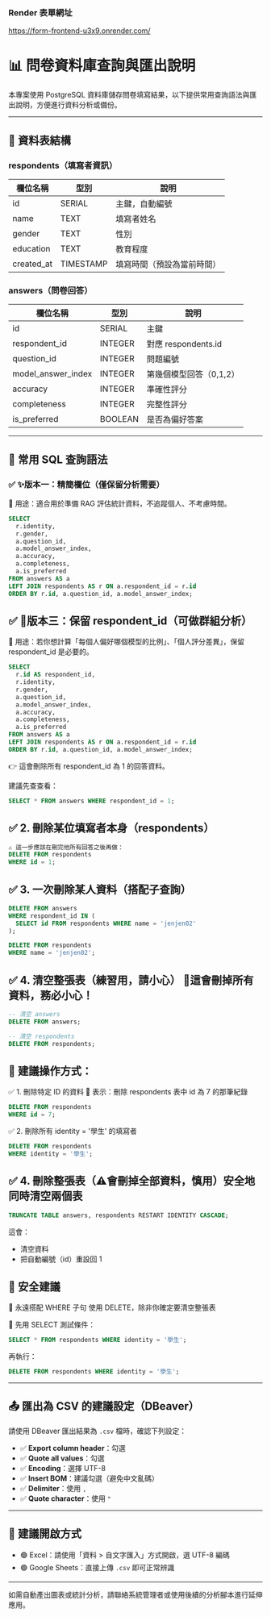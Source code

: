 ### Render 表單網址

https://form-frontend-u3x9.onrender.com/


# 📊 問卷資料庫查詢與匯出說明

本專案使用 PostgreSQL 資料庫儲存問卷填寫結果，以下提供常用查詢語法與匯出說明，方便進行資料分析或備份。

---

## 📌 資料表結構

### respondents（填寫者資訊）

| 欄位名稱      | 型別         | 說明       |
|---------------|--------------|------------|
| id            | SERIAL       | 主鍵，自動編號 |
| name          | TEXT         | 填寫者姓名 |
| gender        | TEXT         | 性別       |
| education     | TEXT         | 教育程度   |
| created_at    | TIMESTAMP    | 填寫時間（預設為當前時間） |

### answers（問卷回答）

| 欄位名稱           | 型別      | 說明 |
|--------------------|-----------|------|
| id                 | SERIAL    | 主鍵 |
| respondent_id      | INTEGER   | 對應 respondents.id |
| question_id        | INTEGER   | 問題編號 |
| model_answer_index | INTEGER   | 第幾個模型回答（0,1,2） |
| accuracy           | INTEGER   | 準確性評分 |
| completeness       | INTEGER   | 完整性評分 |
| is_preferred       | BOOLEAN   | 是否為偏好答案 |

---

## 📄 常用 SQL 查詢語法

### ✅ ✨版本一：精簡欄位（僅保留分析需要）
📌 用途：適合用於準備 RAG 評估統計資料，不追蹤個人、不考慮時間。

```sql
SELECT  
  r.identity,
  r.gender,
  a.question_id,
  a.model_answer_index,
  a.accuracy,
  a.completeness,
  a.is_preferred
FROM answers AS a
LEFT JOIN respondents AS r ON a.respondent_id = r.id
ORDER BY r.id, a.question_id, a.model_answer_index;
```
## ✅ 🧪版本三：保留 respondent_id（可做群組分析）
📌 用途：若你想計算「每個人偏好哪個模型的比例」、「個人評分差異」，保留 respondent_id 是必要的。

```sql
SELECT  
  r.id AS respondent_id,
  r.identity,
  r.gender,
  a.question_id,
  a.model_answer_index,
  a.accuracy,
  a.completeness,
  a.is_preferred
FROM answers AS a
LEFT JOIN respondents AS r ON a.respondent_id = r.id
ORDER BY r.id, a.question_id, a.model_answer_index;

```
👉 這會刪除所有 respondent_id 為 1 的回答資料。

建議先查查看：

```sql
SELECT * FROM answers WHERE respondent_id = 1;
```

## ✅ 2. 刪除某位填寫者本身（respondents）

```sql
⚠️ 這一步應該在刪完他所有回答之後再做：
DELETE FROM respondents
WHERE id = 1;
```

## ✅ 3. 一次刪除某人資料（搭配子查詢）

```sql
DELETE FROM answers
WHERE respondent_id IN (
  SELECT id FROM respondents WHERE name = 'jenjen02'
);
```
```sql
DELETE FROM respondents
WHERE name = 'jenjen02';
```

## ✅ 4. 清空整張表（練習用，請小心） 🔴這會刪掉所有資料，務必小心！

```sql
-- 清空 answers
DELETE FROM answers;
```
```sql
-- 清空 respondents
DELETE FROM respondents;
```
## 🧪 建議操作方式：

✅ 1. 刪除特定 ID 的資料
📌 表示：刪除 respondents 表中 id 為 7 的那筆紀錄

```sql
DELETE FROM respondents
WHERE id = 7;
```
✅ 2. 刪除所有 identity = '學生' 的填寫者

```sql
DELETE FROM respondents
WHERE identity = '學生';

```
## ✅ 4. 刪除整張表（⚠️會刪掉全部資料，慎用）安全地同時清空兩個表
```sql
TRUNCATE TABLE answers, respondents RESTART IDENTITY CASCADE;
```
這會：
- 清空資料
- 把自動編號（id）重設回 1
  
## 🧯 安全建議
🔐 永遠搭配 WHERE 子句 使用 DELETE，除非你確定要清空整張表

🧪 先用 SELECT 測試條件：
```sql
SELECT * FROM respondents WHERE identity = '學生';
```
再執行：
```sql
DELETE FROM respondents WHERE identity = '學生';
```
---

## 📤 匯出為 CSV 的建議設定（DBeaver）

請使用 DBeaver 匯出結果為 `.csv` 檔時，確認下列設定：

- ✅ **Export column header**：勾選
- ✅ **Quote all values**：勾選
- ✅ **Encoding**：選擇 UTF-8
- ✅ **Insert BOM**：建議勾選（避免中文亂碼）
- ✅ **Delimiter**：使用 `,`
- ✅ **Quote character**：使用 `"`

---

## 📎 建議開啟方式

- 🟢 Excel：請使用「資料 > 自文字匯入」方式開啟，選 UTF-8 編碼
- 🟢 Google Sheets：直接上傳 `.csv` 即可正常辨識

---

如需自動產出圖表或統計分析，請聯絡系統管理者或使用後續的分析腳本進行延伸應用。

